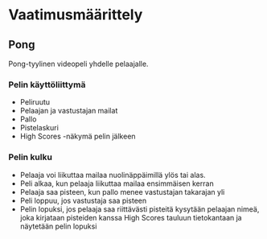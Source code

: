 # Vaatimusmäärittely

## Pong

Pong-tyylinen videopeli yhdelle pelaajalle.

### Pelin käyttöliittymä

* Peliruutu
* Pelaajan ja vastustajan mailat
* Pallo
* Pistelaskuri
* High Scores -näkymä pelin jälkeen

### Pelin kulku

* Pelaaja voi liikuttaa mailaa nuolinäppäimillä ylös tai alas.
* Peli alkaa, kun pelaaja liikuttaa mailaa ensimmäisen kerran
* Pelaaja saa pisteen, kun pallo menee vastustajan takarajan yli
* Peli loppuu, jos vastustaja saa pisteen
* Pelin lopuksi, jos pelaaja saa riittävästi pisteitä kysytään pelaajan nimeä, joka kirjataan pisteiden kanssa High Scores tauluun tietokantaan ja näytetään pelin lopuksi
